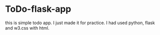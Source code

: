 # ToDo-flask-app
this is simple todo app.
I just made it for practice.
I had used python, flask and w3.css with html.
